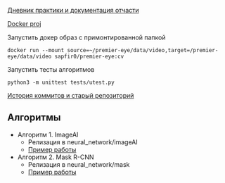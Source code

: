 [Дневник практики и документация отчасти](https://docs.google.com/document/d/1Us4OW8wktNr98LsmdR_614xjYLwfMsDM4rQsbBY_xGU/edit)

[Docker proj](https://cloud.docker.com/u/sapfir0/repository/docker/sapfir0/premier-eye)

Запустить докер образ с примонтированной папкой

    docker run --mount source=~/premier-eye/data/video,target=/premier-eye/data/video sapfir0/premier-eye:cv 

Запустить тесты алгоритмов

    python3 -m unittest tests/utest.py 

[История коммитов и старый репозиторий](https://github.com/Sapfir0/videoscan)

## Алгоритмы

* Алгоритм 1. ImageAI
    * Релизация в neural_network/imageAI
    * [Пример работы](https://yadi.sk/d/DAujE-9RKx2Tmg)
* Алгоритм 2. Mask R-CNN
    * Релизация в neural_network/mask
    * [Пример работы](https://yadi.sk/d/TgdGg0hRAFxS8g)